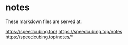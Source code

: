notes
===========

These markdown files are served at:

https://speedcubing.top/
https://speedcubing.top/notes
https://speedcubing.top/notes/*
